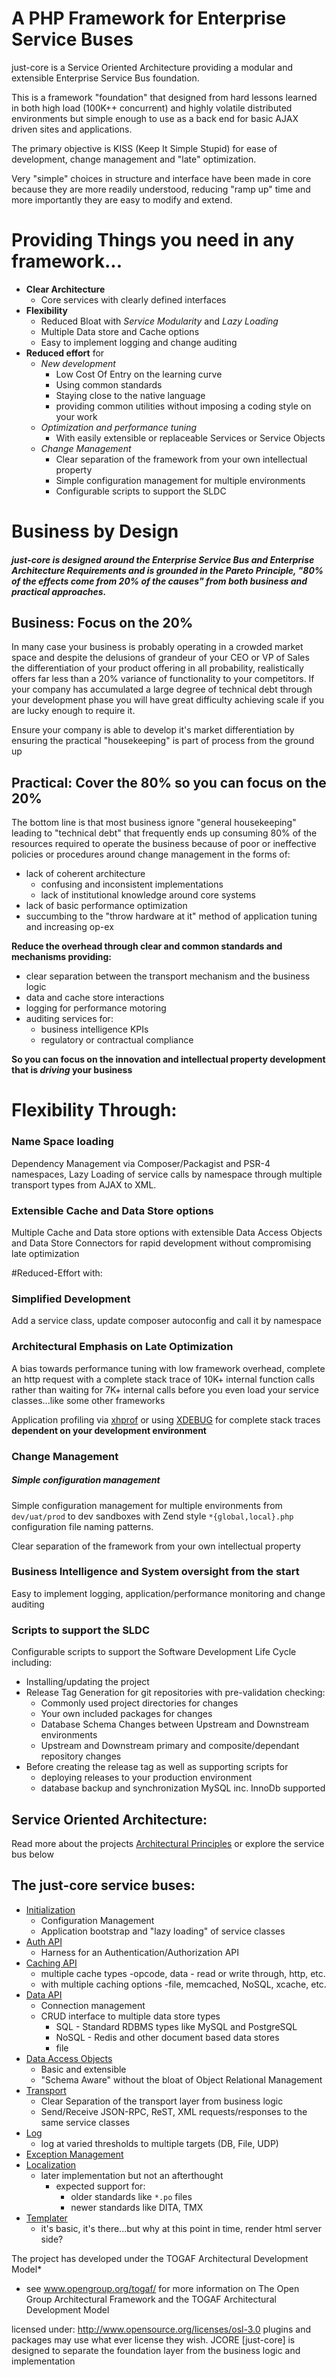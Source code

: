 # A PHP Framework for Enterprise Service Buses

just-core is a Service Oriented Architecture providing a modular and extensible Enterprise Service Bus foundation. 

This is a framework "foundation" that designed from hard lessons learned in both high load (100K++ concurrent) 
and highly volatile distributed environments but simple enough to use as a back end for basic AJAX driven sites and applications.

The primary objective is KISS (Keep It Simple Stupid) for ease of development, change management and "late" optimization.

Very "simple" choices in structure and interface have been made in core because they are more readily understood, 
reducing "ramp up" time and more importantly they are easy to modify and extend.


# Providing Things you need in any framework... 
- **Clear Architecture**
  - Core services with clearly defined interfaces 
- **Flexibility**
  - Reduced Bloat with _Service Modularity_ and _Lazy Loading_
  - Multiple Data store and Cache options
  - Easy to implement logging and change auditing 
- **Reduced effort** for
  - _New development_ 
    - Low Cost Of Entry on the learning curve 
    - Using common standards
    - Staying close to the native language 
    - providing common utilities without imposing a coding style on your work
  - _Optimization and performance tuning_
    - With easily extensible or replaceable Services or Service Objects 
  - _Change Management_
    - Clear separation of the framework from your own intellectual property
    - Simple configuration management for multiple environments
    - Configurable scripts to support the SLDC


# Business by Design

##### just-core is designed around the Enterprise Service Bus and Enterprise Architecture Requirements and is grounded in the Pareto Principle, "80% of the effects come from 20% of the causes" from both business and practical approaches.

##  Business: Focus on the 20% 

In many case your business is probably operating in a crowded market space and despite the delusions of grandeur of your CEO or VP of Sales  
the differentiation of your product offering in all probability, realistically offers far less than a 20% variance of functionality to your competitors.
If your company has accumulated a large degree of technical debt through your development phase you will have great difficulty achieving scale if you are 
lucky enough to require it.

Ensure your company is able to develop it's market differentiation by ensuring the practical "housekeeping" is part of process from the ground up

## Practical: Cover the 80% so you can focus on the 20% 

The bottom line is that most business ignore "general housekeeping" leading to "technical debt" that frequently ends up consuming 80% of the resources 
required to operate the business because of poor or ineffective policies or procedures around change management in the forms of:

* lack of coherent architecture
  * confusing and inconsistent implementations 
  * lack of institutional knowledge around core systems
* lack of basic performance optimization 
 * succumbing to the "throw hardware at it" method of application tuning and increasing op-ex


**Reduce the overhead through clear and common standards and mechanisms providing:**

 * clear separation between the transport mechanism and the business logic
 * data and cache store interactions
 * logging for performance motoring
 * auditing services for:
   * business intelligence KPIs
   * regulatory or contractual compliance 
		  
		
**So you can focus on the innovation and intellectual property development that is _driving_ your business**


# Flexibility Through:

### Name Space loading

Dependency Management via Composer/Packagist and PSR-4 namespaces, Lazy Loading of service calls by namespace 
through multiple transport types from AJAX to XML. 


### Extensible Cache and Data Store options

Multiple Cache and Data store options with extensible Data Access Objects and Data Store Connectors for rapid development without 
compromising late optimization



#Reduced-Effort with:

### Simplified Development 

Add a service class, update composer autoconfig and call it by namespace 


### Architectural Emphasis on Late Optimization

A bias towards performance tuning with low framework overhead, complete an http request with a complete stack trace of 10K+ internal function calls 
rather than waiting for 7K+ internal calls before you even load your service classes...like some other frameworks

Application profiling via [xhprof](https://github.com/phacility/xhprof) or using [XDEBUG](https://xdebug.org/) for complete stack traces 
__dependent on your development environment__

### Change Management

##### Simple configuration management

Simple configuration management for multiple environments from `dev/uat/prod` to dev sandboxes with Zend style  `*{global,local}.php`  configuration file naming patterns.

Clear separation of the framework from your own intellectual property

### Business Intelligence and System oversight from the start

Easy to implement logging, application/performance monitoring and change auditing 

 

### Scripts to support the SLDC

Configurable scripts to support the Software Development Life Cycle including:

- Installing/updating the project
- Release Tag Generation for git repositories with pre-validation checking:
  - Commonly used project directories for changes
  - Your own included packages for changes
  - Database Schema Changes between Upstream and Downstream environments
  - Upstream and Downstream primary and composite/dependant repository changes 
- Before creating the release tag as well as supporting scripts for
  - deploying releases to your production environment
  - database backup and synchronization MySQL inc. InnoDb supported 






 
## Service Oriented Architecture: 

Read more about the projects [Architectural Principles](Architecture) or explore the service bus below


## The just-core service buses:
 - [Initialization](Load)
   - Configuration Management
   - Application bootstrap and "lazy loading" of service classes
 - [Auth API](AUTH)
   - Harness for an Authentication/Authorization API 
 - [Caching API](Cache) 
    - multiple cache types -opcode, data - read or write through, http, etc. 
    - with multiple caching options -file, memcached, NoSQL, xcache, etc.
 - [Data API](Data-layer) 
   - Connection management 
   - CRUD interface to multiple data store types
     - SQL - Standard RDBMS types like MySQL and PostgreSQL
     - NoSQL - Redis and other document based data stores 
     - file
 - [Data Access Objects](DAO)
    - Basic and extensible 
    - "Schema Aware" without the bloat of Object Relational Management
 - [Transport](Transport)
   - Clear Separation of the transport layer from business logic
   - Send/Receive JSON-RPC, ReST, XML requests/responses to the same service classes
 - [Log](Log)
   - log at varied thresholds to multiple targets (DB, File, UDP) 
 - [Exception Management](Exception)
 - [Localization](Localization) 
   - later implementation but not an afterthought
     - expected support for: 
       - older standards like `*.po` files
       - newer standards like DITA, TMX 
 - [Templater](Templater)
   - it's basic, it's there...but why at this point in time, render html server side?



   
   
   

The project has developed under the TOGAF Architectural Development Model* 
* see www.opengroup.org/togaf/ for more information on The Open Group Architectural Framework and the TOGAF Architectural Development Model

licensed under: http://www.opensource.org/licenses/osl-3.0
plugins and packages may use what ever license they wish. JCORE [just-core] is designed to separate the foundation layer from the business logic and implementation